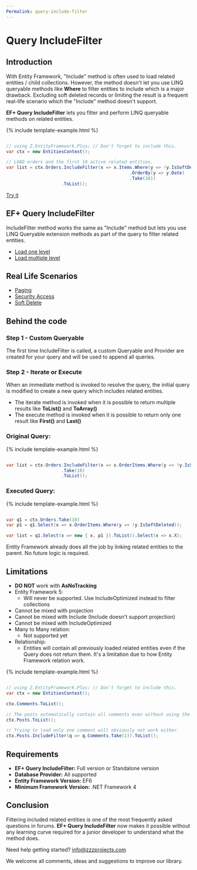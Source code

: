 ```yaml
---
Permalink: query-include-filter
---
```


# Query IncludeFilter

## Introduction

With Entity Framework, "Include" method is often used to load related entities / child collections. However, the method doesn't let you use LINQ queryable methods like **Where** to filter entities to include which is a major drawback. Excluding soft deleted records or limiting the result is a frequent real-life scenario which the "Include" method doesn't support.

**EF+ Query IncludeFilter** lets you filter and perform LINQ queryable methods on related entities.

{% include template-example.html %} 
```csharp

// using Z.EntityFramework.Plus; // Don't forget to include this.
var ctx = new EntitiesContext();

// LOAD orders and the first 10 active related entities.
var list = ctx.Orders.IncludeFilter(x => x.Items.Where(y => !y.IsSoftDeleted)
                                               .OrderBy(y => y.Date)
                                               .Take(10))
                     .ToList();

```
[Try it](https://dotnetfiddle.net/Duyw5p)

## EF+ Query IncludeFilter

IncludeFilter method works the same as "Include" method but lets you use LINQ Queryable extension methods as part of the query to filter related entities.

 - [Load one level](options/ef6-query-include-filter-load-one-level.md)
 - [Load multiple level](options/ef6-query-include-filter-load-multiple-level.md)

## Real Life Scenarios

 - [Paging](scenarios/ef6-query-include-filter-paging.md)
 - [Security Access](scenarios/ef6-query-include-filter-security-access.md)
 - [Soft Delete](scenarios/ef6-query-include-filter-soft-delete.md)
 
## Behind the code

### Step 1 - Custom Queryable

The first time IncludeFilter is called, a custom Queryable and Provider are created for your query and will be used to append all queries.

### Step 2 - Iterate or Execute

When an immediate method is invoked to resolve the query, the initial query is modified to create a new query which includes related entities.

 - The iterate method is invoked when it is possible to return multiple results like **ToList()** and **ToArray()**
 - The execute method is invoked when it is possible to return only one result like **First()** and **Last()**

### Original Query:

{% include template-example.html %} 
```csharp

var list = ctx.Orders.IncludeFilter(x => x.OrderItems.Where(y => !y.IsSoftDeleted))
                     .Take(10)
                     .ToList();

```

### Executed Query:

{% include template-example.html %} 
```csharp

var q1 = ctx.Orders.Take(10)
var p1 = q1.Select(x => x.OrderItems.Where(y => !y.IsSoftDeleted));

var list = q1.Select(x => new { x, p1 }).ToList().Select(x => x.X);

```

Entity Framework already does all the job by linking related entities to the parent. No future logic is required.

## Limitations

 - **DO NOT** work with **AsNoTracking**
 - Entity Framework 5:
   - Will never be supported. Use IncludeOptimized instead to filter collections
 - Cannot be mixed with projection
 - Cannot be mixed with Include (Include doesn't support projection)
 - Cannot be mixed with IncludeOptimized
 - Many to Many relation:
   - Not supported yet
 - Relationship:
   - Entities will contain all previously loaded related entities even if the Query does not return them. It's a limitation due to how Entity Framework relation work.

{% include template-example.html %} 
```csharp

// using Z.EntityFramework.Plus; // Don't forget to include this.
var ctx = new EntitiesContext();

ctx.Comments.ToList();

// The posts automatically contain all comments even without using the "Include" method.
ctx.Posts.ToList();

// Trying to load only one comment will obviously not work either.
ctx.Posts.IncludeFilter(q => q.Comments.Take(1)).ToList();

```

## Requirements

 - **EF+ Query IncludeFilter:** Full version or Standalone version
 - **Database Provider:** All supported
 - **Entity Framework Version:** EF6
 - **Minimum Framework Version:** .NET Framework 4

## Conclusion

Filtering included related entities is one of the most frequently asked questions in forums. **EF+ Query IncludeFilter** now makes it possible without any learning curve required for a junior developer to understand what the method does.

Need help getting started? [info@zzzprojects.com](mailto:info@zzzprojects.com)

We welcome all comments, ideas and suggestions to improve our library.
